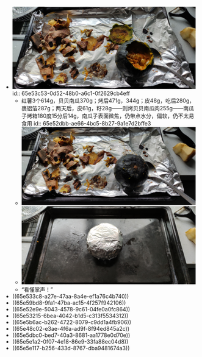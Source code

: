 - ![e0c39dcd0a13ced087fd347b00d0965.jpg](../assets/e0c39dcd0a13ced087fd347b00d0965_1709522022254_0.jpg)
  id:: 65e53c53-0d52-48b0-a6c1-0f2629cb4eff
	- 红薯3个614g，贝贝南瓜370g；烤后471g，344g；皮48g，吃后280g，裹铝箔287g；两天后，皮61g，籽28g——则烤贝贝南瓜肉255g——南瓜子烤箱180度15分后14g，南瓜子表面微焦，仍带点水分，偏软，仍不太易食用
	  id:: 65e52dbb-ae66-4bc5-8b27-9a1e7d2bffe3
	- ![9d176769ef500062a344ac9c084b7ab.jpg](../assets/9d176769ef500062a344ac9c084b7ab_1709522028859_0.jpg)
	- ![c7783b04433aa0a75f2b26ac1bfae34.jpg](../assets/c7783b04433aa0a75f2b26ac1bfae34_1709522046776_0.jpg)
	- “看懂掌声！”
- ((65e533c8-a27e-47aa-8a4e-ef1a76c4b740))
- ((65e59bd8-9fa1-47ba-ac15-4f257f942106))
- ((65e52e9e-5043-4578-9c61-04fe0a0fc864))
- ((65e53215-6bea-4042-b1d5-c313f5534312))
- ((65e5b6ac-b262-4722-8079-c9dd1a4fb906))
- ((65e48c02-e3ae-4f6a-ad9f-8f94ed845a2c))
- ((65e5dbc0-bed7-40a3-8681-aa1778e0d70e))
- ((65e5e1a2-0f07-4e18-86e9-33fa88ec04d8))
- ((65e5e117-b256-433d-8767-dba9481674a3))